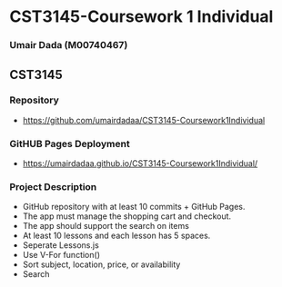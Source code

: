 # CST3145-Coursework 1 Individual
### Umair Dada (M00740467)
## CST3145
### Repository
- https://github.com/umairdadaa/CST3145-Coursework1Individual

### GitHUB Pages Deployment
- https://umairdadaa.github.io/CST3145-Coursework1Individual/

### Project Description

- GitHub repository with at least 10 commits + GitHub Pages.
- The app must manage the shopping cart and checkout.
- The app should support the search on items
- At least 10 lessons and each lesson has 5 spaces.
- Seperate Lessons.js
- Use V-For function()
- Sort subject, location, price, or availability
- Search
